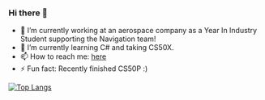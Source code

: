 ### Hi there 👋

- 🔭 I’m currently working at an aerospace company as a Year In Industry Student supporting the Navigation team!
- 🌱 I’m currently learning C# and taking CS50X.
- 📫 How to reach me: [here](https://linktr.ee/coreyrichardson)
- ⚡ Fun fact: Recently finished CS50P :)
<!-- - 😄 Pronouns: ... -->

[![Top Langs](https://github-readme-stats.vercel.app/api/top-langs/?username=corey-richardson)](https://github.com/anuraghazra/github-readme-stats)

<!-- &layout=compact --!>
